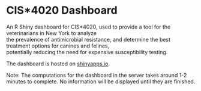 # CIS\*4020 Dashboard

An R Shiny dashboard for CIS\*4020, used to provide a tool for the veterinarians in New York to analyze\
the prevalence of antimicrobial resistance, and determine the best treatment options for canines and felines,\
potentially reducing the need for expensive susceptibility testing.

The dashboard is hosted on [shinyapps.io](https://anthonydip.shinyapps.io/CIS4020-Dashboard/).

Note: The computations for the dashboard in the server takes around 1-2 minutes to complete. No information will be displayed until they are finished.
